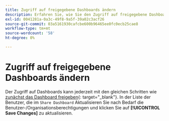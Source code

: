 ```yaml
---
title: Zugriff auf freigegebene Dashboards ändern
description: Erfahren Sie, wie Sie den Zugriff auf freigegebene Dashboards ändern können.
exl-id: 0041281a-0a3c-49f8-9a5f-39a02c3acf26
source-git-commit: 03a5161930cafcbe600b96465ee0fc0ecb25cae8
workflow-type: tm+mt
source-wordcount: '58'
ht-degree: 0%

---
```


# Zugriff auf freigegebene Dashboards ändern

Der Zugriff auf Dashboards kann jederzeit mit den gleichen Schritten wie [zunächst das Dashboard freigeben](../../data-user/dashboards/share-dashboard-with-users.md){: target=&quot;_blank&quot;}. In der Liste der Benutzer, die im `Share Dashboard` Aktualisieren Sie nach Bedarf die Benutzer-/Organisationsberechtigungen und klicken Sie auf **[!UICONTROL Save Changes]** zu aktualisieren.
